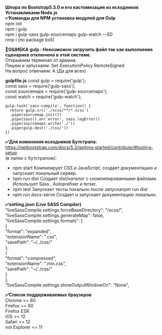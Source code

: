 **Шпора по Bootstrap5.3.0 и его кастомизация из исходников  
Устанавливаем Node.js  
:white_check_mark:Команды для NPM установка модулей для Gulp**  
  npm init      
  npm i gulp  
  npm i gulp-sass gulp-sourcemaps gulp-watch --SD  
  nmp i (по package bs5)
  
**:black_square_button:ОШИБКА gulp : Невозможно загрузить файл так как выполнение сценариев отключено в этой системе.**  
Открываем терминал от админа.  
Пишем и запускаем: Set-ExecutionPolicy RemoteSigned  
На вопрос отвечаем: A (Да для всех)  
  
**gulpfile.js**
  const gulp = require('gulp');  
  const sass = require('gulp-sass');  
  const sourcemaps = require('gulp-sourcemaps');  
  const watch = require('gulp-watch');  
  
    gulp.task('sass-compile', function() {  
      return gulp.src('./scss/**/*.scss')  
      .pipe(sourcemap.init())  
      .pipe(sass().on('error', sass.logError))  
      .pipe(sourcemaps.write('./'))  
      .pipe(gulp.dest('./css/'))  
    })
  
**:white_check_mark:Для изменения исходников Бутстрапа:**  
https://getbootstrap.com/docs/5.3/getting-started/contribute/#tooling-setup  
(в папке с бутстрапом):  
- npm start	Компилирует CSS и JavaScript, создает документацию и запускает локальный сервер.  
- npm run dist	Создает dist/каталог с скомпилированными файлами. Использует Sass , Autoprefixer и terser.  
- npm test	Запускает тесты локально после запускаnpm run dist  
- npm run docs-serve	Создает и запускает документацию локально.  
  
**:white_check_mark:setting.json (Live SASS Compiler)**  
  "liveSassCompile.settings.forceBaseDirectory": "/scss/",  
  "liveSassCompile.settings.generateMap": false,  
  "liveSassCompile.settings.formats": [  
  {  
    "format": "expanded",  
    "extensionName": ".css",  
    "savePath": "~/../css/"  
  },  
  {  
    "format": "compressed",  
    "extensionName": ".min.css",  
    "savePath": "~/../css/"  
  }  
  ],  
  "liveSassCompile.settings.showOutputWindowOn": "None",
  
**:white_check_mark:Список поддерживаемых браузеров**  
Chrome >= 60  
Firefox >= 60  
Firefox ESR  
iOS >= 12  
Safari >= 12  
not Explorer <= 11  
